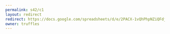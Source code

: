 ```yaml
---
permalink: s42/c1
layout: redirect
redirect: https://docs.google.com/spreadsheets/d/e/2PACX-1vQhPhpNZiQFdj4Dl2qdWfNHzaWv8gk77qq6euTUJjC425cNcWEnA8ajYQMQadpMiVJn_IAZ1W7G1kKz/pubhtml
owner: truffles
---
```

